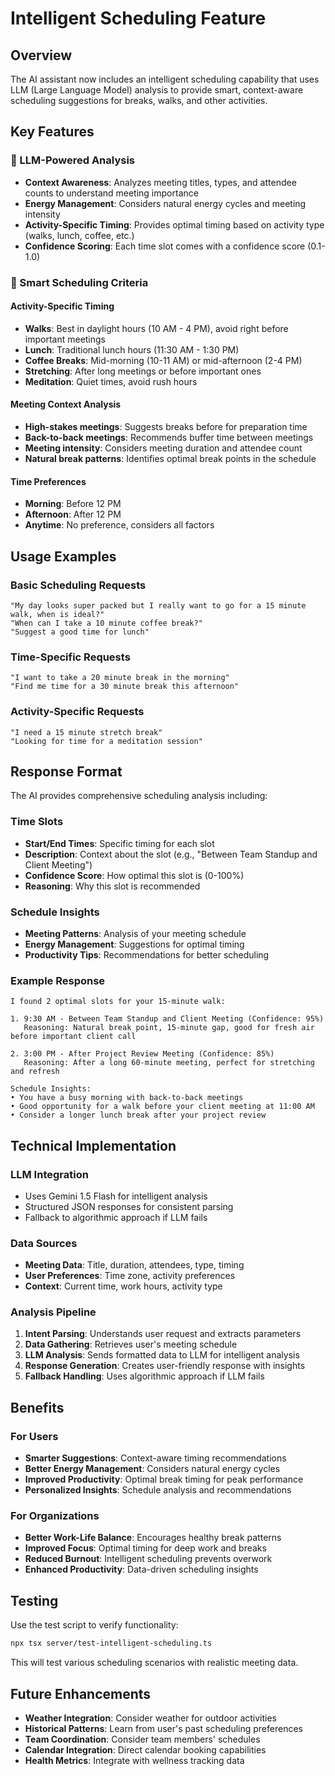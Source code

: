 # Intelligent Scheduling Feature

## Overview

The AI assistant now includes an intelligent scheduling capability that uses LLM (Large Language Model) analysis to provide smart, context-aware scheduling suggestions for breaks, walks, and other activities.

## Key Features

### 🧠 LLM-Powered Analysis
- **Context Awareness**: Analyzes meeting titles, types, and attendee counts to understand meeting importance
- **Energy Management**: Considers natural energy cycles and meeting intensity
- **Activity-Specific Timing**: Provides optimal timing based on activity type (walks, lunch, coffee, etc.)
- **Confidence Scoring**: Each time slot comes with a confidence score (0.1-1.0)

### 📅 Smart Scheduling Criteria

#### Activity-Specific Timing
- **Walks**: Best in daylight hours (10 AM - 4 PM), avoid right before important meetings
- **Lunch**: Traditional lunch hours (11:30 AM - 1:30 PM)
- **Coffee Breaks**: Mid-morning (10-11 AM) or mid-afternoon (2-4 PM)
- **Stretching**: After long meetings or before important ones
- **Meditation**: Quiet times, avoid rush hours

#### Meeting Context Analysis
- **High-stakes meetings**: Suggests breaks before for preparation time
- **Back-to-back meetings**: Recommends buffer time between meetings
- **Meeting intensity**: Considers meeting duration and attendee count
- **Natural break patterns**: Identifies optimal break points in the schedule

#### Time Preferences
- **Morning**: Before 12 PM
- **Afternoon**: After 12 PM
- **Anytime**: No preference, considers all factors

## Usage Examples

### Basic Scheduling Requests
```
"My day looks super packed but I really want to go for a 15 minute walk, when is ideal?"
"When can I take a 10 minute coffee break?"
"Suggest a good time for lunch"
```

### Time-Specific Requests
```
"I want to take a 20 minute break in the morning"
"Find me time for a 30 minute break this afternoon"
```

### Activity-Specific Requests
```
"I need a 15 minute stretch break"
"Looking for time for a meditation session"
```

## Response Format

The AI provides comprehensive scheduling analysis including:

### Time Slots
- **Start/End Times**: Specific timing for each slot
- **Description**: Context about the slot (e.g., "Between Team Standup and Client Meeting")
- **Confidence Score**: How optimal this slot is (0-100%)
- **Reasoning**: Why this slot is recommended

### Schedule Insights
- **Meeting Patterns**: Analysis of your meeting schedule
- **Energy Management**: Suggestions for optimal timing
- **Productivity Tips**: Recommendations for better scheduling

### Example Response
```
I found 2 optimal slots for your 15-minute walk:

1. 9:30 AM - Between Team Standup and Client Meeting (Confidence: 95%)
   Reasoning: Natural break point, 15-minute gap, good for fresh air before important client call

2. 3:00 PM - After Project Review Meeting (Confidence: 85%)
   Reasoning: After a long 60-minute meeting, perfect for stretching and refresh

Schedule Insights:
• You have a busy morning with back-to-back meetings
• Good opportunity for a walk before your client meeting at 11:00 AM
• Consider a longer lunch break after your project review
```

## Technical Implementation

### LLM Integration
- Uses Gemini 1.5 Flash for intelligent analysis
- Structured JSON responses for consistent parsing
- Fallback to algorithmic approach if LLM fails

### Data Sources
- **Meeting Data**: Title, duration, attendees, type, timing
- **User Preferences**: Time zone, activity preferences
- **Context**: Current time, work hours, activity type

### Analysis Pipeline
1. **Intent Parsing**: Understands user request and extracts parameters
2. **Data Gathering**: Retrieves user's meeting schedule
3. **LLM Analysis**: Sends formatted data to LLM for intelligent analysis
4. **Response Generation**: Creates user-friendly response with insights
5. **Fallback Handling**: Uses algorithmic approach if LLM fails

## Benefits

### For Users
- **Smarter Suggestions**: Context-aware timing recommendations
- **Better Energy Management**: Considers natural energy cycles
- **Improved Productivity**: Optimal break timing for peak performance
- **Personalized Insights**: Schedule analysis and recommendations

### For Organizations
- **Better Work-Life Balance**: Encourages healthy break patterns
- **Improved Focus**: Optimal timing for deep work and breaks
- **Reduced Burnout**: Intelligent scheduling prevents overwork
- **Enhanced Productivity**: Data-driven scheduling insights

## Testing

Use the test script to verify functionality:
```bash
npx tsx server/test-intelligent-scheduling.ts
```

This will test various scheduling scenarios with realistic meeting data.

## Future Enhancements

- **Weather Integration**: Consider weather for outdoor activities
- **Historical Patterns**: Learn from user's past scheduling preferences
- **Team Coordination**: Consider team members' schedules
- **Calendar Integration**: Direct calendar booking capabilities
- **Health Metrics**: Integrate with wellness tracking data 